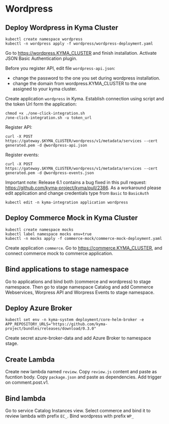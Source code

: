 
# Wordpress

## Deploy Wordpress in Kyma Cluster

```
kubectl create namespace wordpress
kubectl -n wordpress apply -f wordpress/wordpress-deployment.yaml
```
Go to https://wordpress.KYMA_CLUSTER and finish installation.
Activate JSON Basic Authentication plugin.

Before you register API, edit file `wordpress-api.json`:
- change the password to the one you set during wordpress installation. 
- change the domain from wordpress.KYMA_CLUSTER to the one assigned to your kyma cluster.

Create application `wordpress` in Kyma. Establish connection using script and the token Url form the application:
```
chmod +x ./one-click-integration.sh
/one-click-integration.sh -u token_url
```

Register API:
```
curl -X POST https://gateway.$KYMA_CLUSTER/wordpress/v1/metadata/services --cert generated.pem -d @wordpress-api.json
```

Register events:
```
curl -X POST https://gateway.$KYMA_CLUSTER/wordpress/v1/metadata/services --cert generated.pem -d @wordpress-events.json
```

Important note: Release 6.1 contains a bug fixed in this pull request: https://github.com/kyma-project/kyma/pull/2386. As a workaround please edit application and change credentials type from `Basic` to `BasicAuth`

```
kubectl edit -n kyma-integration application wordpress
```


## Deploy Commerce Mock in Kyma Cluster

```
kubectl create namespace mocks
kubectl label namespace mocks env=true
kubectl -n mocks apply -f commerce-mock/commerce-mock-deployment.yaml
```

Create application `commerce`. Go to https://commerce.KYMA_CLUSTER, and connect commerce mock to commerce application.


## Bind applications to stage namespace

Go to applications and bind both (commerce and wordpress) to stage namespace. Then go to stage namespace Catalog and add Commerce Webservices, Worpress API and Worpress Events to stage namespace.

## Deploy Azure Broker

```
kubectl set env -n kyma-system deployment/core-helm-broker -e APP_REPOSITORY_URLS="https://github.com/kyma-project/bundles/releases/download/0.3.0"
```
Create secret azure-broker-data and add Azure Broker to namespace stage.



## Create Lambda

Create new lambda named `review`. Copy `review.js` content and paste as fucntion body. Copy `package.json` and paste as dependencies.
Add trigger on comment.post.v1.

## Bind lambda 

Go to service Catalog Instances view. Select commerce and bind it to review lambda with prefix `EC_`. Bind wordpress with prefix `WP_`